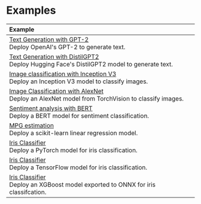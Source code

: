 # Examples

| Example |
|:--- |
| [Text Generation with GPT-2](tensorflow/text-generator) </br> Deploy OpenAI's GPT-2 to generate text. |
| [Text Generation with DistilGPT2](pytorch/text-generator) </br> Deploy Hugging Face's DistilGPT2 model to generate text. |
| [Image classification with Inception V3](tensorflow/image-classifier) </br> Deploy an Inception V3 model to classify images. 
| [Image Classification with AlexNet](pytorch/image-classifier) </br> Deploy an AlexNet model from TorchVision to classify images. |
| [Sentiment analysis with BERT](tensorflow/sentiment-analysis) </br> Deploy a BERT model for sentiment classification. |
| [MPG estimation](sklearn/mpg-estimation) </br> Deploy a scikit-learn linear regression model. |
| [Iris Classifier](pytorch/iris-classifier) </br> Deploy a PyTorch model for iris classification. |
| [Iris Classifier](tensorflow/iris-classifier) </br> Deploy a TensorFlow model for iris classification. |
| [Iris Classifier](xgboost/iris-classifier-onnx) </br> Deploy an XGBoost model exported to ONNX for iris classifcation. |
